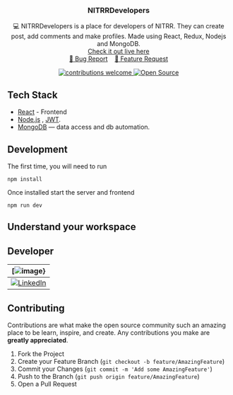 <!-- # NITRRDevelopers
Connect with developers of NITRR


### Built With

* NodeJS
* ReactJS and Redux

Link: https://nitrr-developers.herokuapp.com
 -->
 
 <!-- PROJECT LOGO -->
<br />
<p align="center">
  <h3 align="center">NITRRDevelopers</h3>
  <p align="center">
    💻 NITRRDevelopers is a place for developers of NITRR. They can create post, add comments and make profiles. Made using React, Redux, Nodejs and MongoDB. 
    <br />
   <a href="https://nitrr-developers.herokuapp.com/"> Check it out live here </a>
    <br />
    <a href="https://github.com/Anirudh906/NITRRDevelopers/issues/new?assignees=&labels=&template=bug_report.md&title=">🐞 Bug Report</a> &nbsp;&nbsp;
    <a href="https://github.com/Anirudh906/NITRRDevelopers/issues/new?assignees=&labels=&template=feature_request.md&title=">📢 Feature Request</a>
    <br />
  </p>
<p align="center">
<a href="https://github.com/Anirudh906/NITRRDevelopers/issues">
    <img src="https://img.shields.io/badge/contributions-welcome-brightgreen.svg?style=flat" alt="contributions welcome">
</a>
<a href="#">
    <img src="https://badges.frapsoft.com/os/v1/open-source.svg?v=103" alt="Open Source">
</a>
</p>
</p>

## Tech Stack

* [React](https://reactjs.org/) - Frontend
* [Node.js](https://nodejs.org/en/) , [JWT](https://jwt.io/).
* [MongoDB](https://www.mongodb.com/) — data access and db automation.



## Development


The first time, you will need to run

```
npm install
```
Once installed start the server and frontend

```
npm run dev
```

## Understand your workspace

## Developer 
| [![image](https://avatars.githubusercontent.com/u/40207836?s=400&u=964128a15a369db95b659bf8a34a16ef6ca9212f&v=4)}|
|:-:|
| [![LinkedIn](https://icons.iconarchive.com/icons/danleech/simple/32/linkedin-icon.png)](https://www.linkedin.com/in/anirudha-shivarkar-9a4818193/) 

<!-- CONTRIBUTING -->
## Contributing

Contributions are what make the open source community such an amazing place to be learn, inspire, and create. Any contributions you make are **greatly appreciated**.

1. Fork the Project
2. Create your Feature Branch (`git checkout -b feature/AmazingFeature`)
3. Commit your Changes (`git commit -m 'Add some AmazingFeature'`)
4. Push to the Branch (`git push origin feature/AmazingFeature`)
5. Open a Pull Request

<!-- LICENSE -->
<!-- ## License

Distributed under the MIT License. See `LICENSE` for more information. -->
